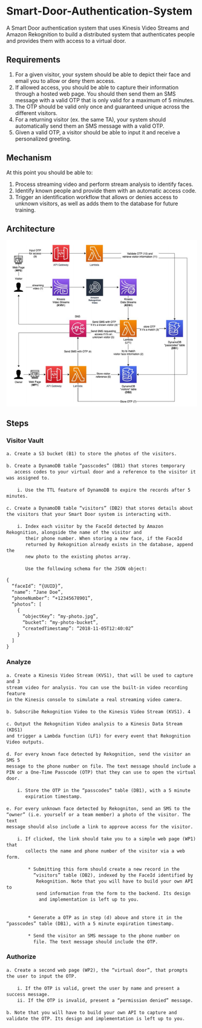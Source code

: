 # Smart-Door-Authentication-System

A Smart Door authentication system that uses Kinesis Video Streams and Amazon Rekognition to build a distributed system that authenticates people and provides them with access to a virtual door.

## Requirements
1. For a given visitor, your system should be able to depict their face
and email you to allow or deny them access.
2. If allowed access, you should be able to capture their information through a
hosted web page. You should then send them an SMS message with a valid
OTP that is only valid for a maximum of 5 minutes.
3. The OTP should be valid only once and guaranteed unique across the different
visitors.
4. For a returning visitor (ex. the same TA), your system should automatically send
them an SMS message with a valid OTP.
5. Given a valid OTP, a visitor should be able to input it and receive a personalized
greeting.

## Mechanism
At this point you should be able to:
1. Process streaming video and perform stream analysis to identify faces.
2. Identify known people and provide them with an automatic access code.
3. Trigger an identification workflow that allows or denies access to unknown
visitors, as well as adds them to the database for future training.

## Architecture

<img alt="Architecture" src="Images/architecture.png">


## Steps
### Visitor Vault

    a. Create a S3 bucket (B1) to store the photos of the visitors.

    b. Create a DynamoDB table “passcodes” (DB1) that stores temporary
       access codes to your virtual door and a reference to the visitor it was assigned to.

        i. Use the TTL feature of DynamoDB to expire the records after 5 minutes.

    c. Create a DynamoDB table “visitors” (DB2) that stores details about the visitors that your Smart Door system is interacting with.

        i. Index each visitor by the FaceId detected by Amazon Rekognition, alongside the name of the visitor and
           their phone number. When storing a new face, if the FaceId
           returned by Rekognition already exists in the database, append the
           new photo to the existing photos array.

           Use the following schema for the JSON object:
```
{
  “faceId”: “{UUID}”,
  “name”: “Jane Doe”,
  “phoneNumber”: “+12345678901”,
  “photos”: [
    {
      “objectKey”: “my-photo.jpg”,
      “bucket”: “my-photo-bucket”,
      “createdTimestamp”: “2018-11-05T12:40:02”
    }
  ]
}
```

### Analyze

    a. Create a Kinesis Video Stream (KVS1), that will be used to capture and 3
    stream video for analysis. You can use the built-in video recording feature
    in the Kinesis console to simulate a real streaming video camera.

    b. Subscribe Rekognition Video to the Kinesis Video Stream (KVS1). 4

    c. Output the Rekognition Video analysis to a Kinesis Data Stream (KDS1)
    and trigger a Lambda function (LF1) for every event that Rekognition
    Video outputs.

    d. For every known face detected by Rekognition, send the visitor an SMS 5
    message to the phone number on file. The text message should include a
    PIN or a One-Time Passcode (OTP) that they can use to open the virtual door.

        i. Store the OTP in the “passcodes” table (DB1), with a 5 minute
           expiration timestamp.

    e. For every unknown face detected by Rekogniton, send an SMS to the
    “owner” (i.e. yourself or a team member) a photo of the visitor. The text
    message should also include a link to approve access for the visitor.
        
        i. If clicked, the link should take you to a simple web page (WP1) that
           collects the name and phone number of the visitor via a web form.
            
            * Submitting this form should create a new record in the
              “visitors” table (DB2), indexed by the FaceId identified by
               Rekognition. Note that you will have to build your own API to
               send information from the form to the backend. Its design
                and implementation is left up to you.


            * Generate a OTP as in step (d) above and store it in the “passcodes” table (DB1), with a 5 minute expiration timestamp.
            
            * Send the visitor an SMS message to the phone number on
              file. The text message should include the OTP.

### Authorize

    a. Create a second web page (WP2), the “virtual door”, that prompts the user to input the OTP.
        
        i. If the OTP is valid, greet the user by name and present a success message. 
        ii. If the OTP is invalid, present a “permission denied” message.

    b. Note that you will have to build your own API to capture and validate the OTP. Its design and implementation is left up to you.
       


